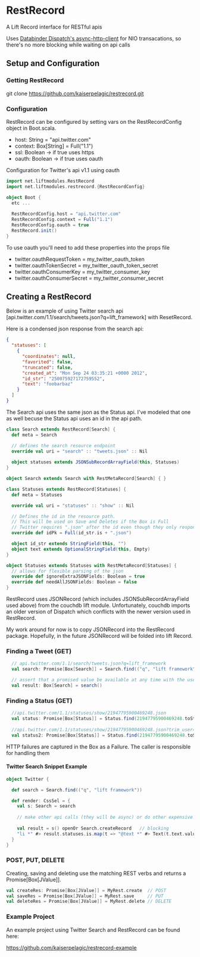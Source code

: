 RestRecord
===========

A Lift Record interface for RESTful apis

Uses <a href="http://dispatch.databinder.net/Dispatch.html">Databinder Dispatch's </a><a href="https://github.com/AsyncHttpClient/async-http-client">async-http-client</a> for NIO transacations, so there's no more blocking while waiting on api calls

## Setup and Configuration 

### Getting RestRecord

git clone https://github.com/kaiserpelagic/restrecord.git

### Configuration
RestRecord can be configured by setting vars on the RestRecordConfig object in Boot.scala.

* host: String = "api.twitter.com"
* context: Box[String] =  Full("1.1")
* ssl: Boolean -> if true uses https
* oauth: Boolean -> if true uses oauth

Configuration for Twitter's api v1.1 using oauth

```scala
import net.liftmodules.RestRecord
import net.liftmodules.restrecord.{RestRecordConfig}

object Boot {
  etc ...
   
  RestRecordConfig.host = "api.twitter.com"
  RestRecordConfig.context = Full("1.1")
  RestRecordConfig.oauth = true
  RestRecord.init()
}
```
To use oauth you'll need to add these properties into the props file

* twitter.oauthRequestToken = my_twitter_oauth_token
* twitter.oauthTokenSecret = my_twitter_oauth_token_secret
* twitter.oauthConsumerKey = my_twitter_consumer_key
* twitter.oauthConsumerSecret = my_twitter_consumer_secret


## Creating a RestRecord

Below is an example of using Twitter search api [api.twitter.com/1.1/search/tweets.json?q=lift_framework] with ResetRecord. 

Here is a condensed json response from the search api:
```json
{
  "statuses": [
    {
      "coordinates": null,
      "favorited": false,
      "truncated": false,
      "created_at": "Mon Sep 24 03:35:21 +0000 2012",
      "id_str": "250075927172759552",
      "text": "foobarbaz"
    }
  ]
}   
```

The Search api uses the same json as the Status api. I've modeled that one as well becuse the Status api uses an id in the api path.

```scala
class Search extends RestRecord[Search] {
  def meta = Search

  // defines the search resource endpoint
  override val uri = "search" :: "tweets.json" :: Nil
  
  object statuses extends JSONSubRecordArrayField(this, Statuses)
}

object Search extends Search with RestMetaRecord[Search] { }

class Statuses extends RestRecord[Statuses] {
  def meta = Statuses

  override val uri = "statuses" :: "show" :: Nil

  // Defines the id in the resource path.
  // This will be used on Save and Deletes if the Box is Full
  // Twitter requires ".json" after the id even though they only respond with json !!!
  override def idPk = Full(id_str.is + ".json")

  object id_str extends StringField(this, "")
  object text extends OptionalStringField(this, Empty)
}

object Statuses extends Statuses with RestMetaRecord[Statuses] {
  // allows for flexible parsing of the json
  override def ignoreExtraJSONFields: Boolean = true
  override def needAllJSONFields: Boolean = false 
}
```
RestRecord uses JSONRecord (which includes JSONSubRecordArrayField used above) from the couchdb lift module. Unfortunately, couchdb imports an older version of Dispatch which conflicts with the newer version used in RestRecord.

My work around for now is to copy JSONRecord into the RestRecord package. Hopefully, in the future JSONRecord will be folded into lift Record.

### Finding a Tweet (GET)

```scala
  // api.twitter.com/1.1/search/tweets.json?q=lift_framework
  val search: Promise[Box[Search]] = Search.find(("q", "lift framework")) 

  // assert that a promised value be available at any time with the use of apply; this is blocking
  val result: Box[Search] = search()

```
### Finding a Status (GET)

```scala
  //api.twitter.com/1.1/statuses/show/21947795900469248.json
  val status: Promise[Box[Status]] = Status.find(21947795900469248.toString + ".json") 
  
  //api.twitter.com/1.1/statuses/show/21947795900469248.json?trim_user=t
  val status2: Promise[Box[Status]] = Status.find(21947795900469248.toString + ".json", ("trim_user", "t"))
```

HTTP failures are captured in the Box as a Failure. The caller is responsible for handling them 

#### Twitter Search Snippet Example
```scala
object Twitter {

  def search = Search.find(("q", "lift framework"))

  def render: CssSel = {
    val s: Search = search
    
    // make other api calls (they will be async) or do other expensive things
    
    val result = s() openOr Search.createRecord   // blocking
    "li *" #> result.statuses.is.map(t => "@text *" #> Text(t.text.valueBox openOr ""))
  }
}
```

### POST, PUT, DELETE

Creating, saving and deleting use the matching REST verbs and returns a Promise[Box[JValue]].

```scala
val createRes: Promise[Box[JValue]] = MyRest.create  // POST
val saveRes = Promise[Box[JValue]] = MyRest.save     // PUT
val deleteRes = Promise[Box[JValue]] = MyRest.delete // DELETE
```

### Example Project

An example project using Twitter Search and RestRecord can be found here:

https://github.com/kaiserpelagic/restrecord-example
